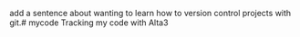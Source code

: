 add a sentence about wanting to learn how to version control projects with git.# mycode
Tracking my code with Alta3
